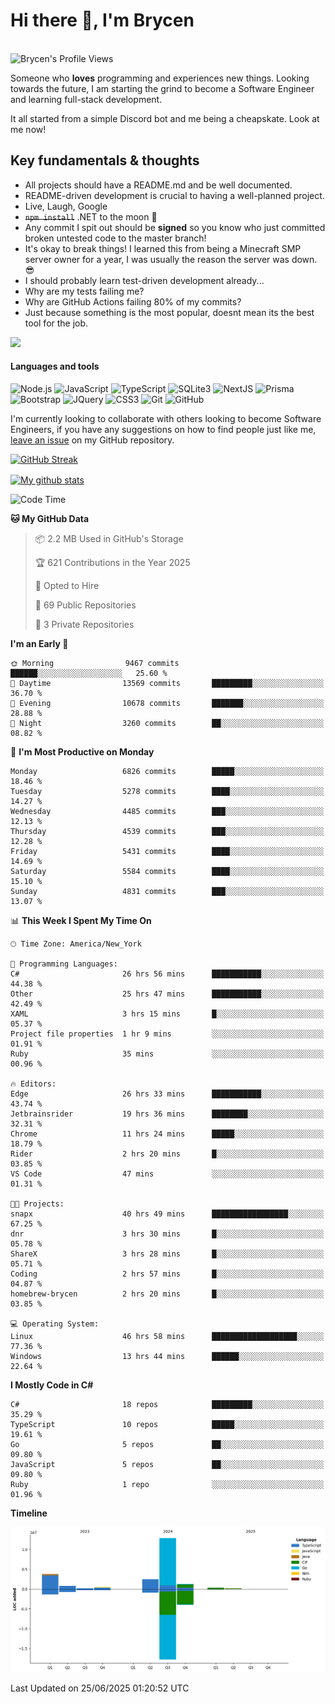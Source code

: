 # Hi there 👋, I'm Brycen

<br>
<img src="https://komarev.com/ghpvc/?username=BrycensRanch" alt="Brycen's Profile Views" />

Someone who **loves** programming and experiences new things. Looking towards the future, I am starting the grind to become a Software Engineer and learning full-stack development.

It all started from a simple Discord bot and me being a cheapskate. Look at me now!

## Key fundamentals & thoughts

- All projects should have a README.md and be well documented.
- README-driven development is crucial to having a well-planned project.
- Live, Laugh, Google
- ~~`npm install`~~ .NET to the moon 🚀
- Any commit I spit out should be **signed** so you know who just committed broken untested code to the master branch!
- It's okay to break things! I learned this from being a Minecraft SMP server owner for a year, I was usually the reason the server was down. 😎
- I should probably learn test-driven development already...
- Why are my tests failing me?
- Why are GitHub Actions failing 80% of my commits? 
- Just because something is the most popular, doesnt mean its the best tool for the job.

<img src="https://res.cloudinary.com/practicaldev/image/fetch/s--OoBLh7-Q--/c_limit%2Cf_auto%2Cfl_progressive%2Cq_auto%2Cw_880/https://cdn-images-1.medium.com/max/1614/1%2A8BlqJ8lNVZzuRjAg1mZ50w.png" height="400"/>

<h4>Languages and tools</h4>
<p>
  <img src="https://img.shields.io/badge/node.js%20-%2343853D.svg?&style=for-the-badge&logo=node.js&logoColor=white" alt="Node.js" />
  <img src="https://img.shields.io/badge/javascript%20-%23323330.svg?&style=for-the-badge&logo=javascript&logoColor=%23F7DF1E" alt="JavaScript" />
  <img src="https://img.shields.io/badge/typescript%20-%23323330.svg?&style=for-the-badge&logo=typescript&logoColor=#3467eb" alt="TypeScript" />
  <img src="https://img.shields.io/badge/sqlite3%20-%23323330.svg?&style=for-the-badge&logo=sqlite&logoColor=#3467eb" alt="SQLite3" />
  <img src="https://img.shields.io/badge/Next.JS%20-%23323330.svg?&style=for-the-badge&logo=next.js&logoColor=#3467eb" alt="NextJS" />
  <img src="https://img.shields.io/badge/Prisma%20-%23323330.svg?&style=for-the-badge&logo=prisma&logoColor=#3467eb" alt="Prisma" />
  <img src="https://img.shields.io/badge/bootstrap%20-%23323330.svg?&style=for-the-badge&logo=bootstrap" alt="Bootstrap" />
  <img src="https://img.shields.io/badge/jquery%20-%23323330.svg?&style=for-the-badge&logo=jquery" alt="JQuery" />
  <img src="https://img.shields.io/badge/css3%20-%23323330.svg?&style=for-the-badge&logo=css3" alt="CSS3" />
  <img src="https://img.shields.io/badge/git%20-%23323330.svg?&style=for-the-badge&logo=git" alt="Git" />
  <img src="https://img.shields.io/badge/github%20-%23323330.svg?&style=for-the-badge&logo=github" alt="GitHub" />
</p>

 I'm currently looking to collaborate with others looking to become Software Engineers, if you have any suggestions on how to find people just like me, [leave an issue](https://github.com/BrycensRanch/BrycensRanch/issues/new) on my GitHub repository.
 
 <p><a href="https://git.io/streak-stats"><img src=https://github-readme-streak-stats-eight.vercel.app?user=BrycensRanch&amp;theme=dark&amp;hide_border=true&fire=EB5454&amp;ring=0CEB19" alt="GitHub Streak"></a></p>

<a href="https://github.com/anuraghazra/github-readme-stats">
  <img align="center" src="https://github-readme-stats.anuraghazra1.vercel.app/api?username=BrycensRanch&show_icons=true&line_height=27&include_all_commits=true" alt="My github stats" />
</a>

<!--START_SECTION:waka-->
![Code Time](http://img.shields.io/badge/Code%20Time-2%2C268%20hrs%2045%20mins-blue)

**🐱 My GitHub Data** 

> 📦 2.2 MB Used in GitHub's Storage 
 > 
> 🏆 621 Contributions in the Year 2025
 > 
> 💼 Opted to Hire
 > 
> 📜 69 Public Repositories 
 > 
> 🔑 3 Private Repositories 
 > 
**I'm an Early 🐤** 

```text
🌞 Morning                9467 commits        ██████░░░░░░░░░░░░░░░░░░░   25.60 % 
🌆 Daytime                13569 commits       █████████░░░░░░░░░░░░░░░░   36.70 % 
🌃 Evening                10678 commits       ███████░░░░░░░░░░░░░░░░░░   28.88 % 
🌙 Night                  3260 commits        ██░░░░░░░░░░░░░░░░░░░░░░░   08.82 % 
```
📅 **I'm Most Productive on Monday** 

```text
Monday                   6826 commits        █████░░░░░░░░░░░░░░░░░░░░   18.46 % 
Tuesday                  5278 commits        ████░░░░░░░░░░░░░░░░░░░░░   14.27 % 
Wednesday                4485 commits        ███░░░░░░░░░░░░░░░░░░░░░░   12.13 % 
Thursday                 4539 commits        ███░░░░░░░░░░░░░░░░░░░░░░   12.28 % 
Friday                   5431 commits        ████░░░░░░░░░░░░░░░░░░░░░   14.69 % 
Saturday                 5584 commits        ████░░░░░░░░░░░░░░░░░░░░░   15.10 % 
Sunday                   4831 commits        ███░░░░░░░░░░░░░░░░░░░░░░   13.07 % 
```


📊 **This Week I Spent My Time On** 

```text
🕑︎ Time Zone: America/New_York

💬 Programming Languages: 
C#                       26 hrs 56 mins      ███████████░░░░░░░░░░░░░░   44.38 % 
Other                    25 hrs 47 mins      ███████████░░░░░░░░░░░░░░   42.49 % 
XAML                     3 hrs 15 mins       █░░░░░░░░░░░░░░░░░░░░░░░░   05.37 % 
Project file properties  1 hr 9 mins         ░░░░░░░░░░░░░░░░░░░░░░░░░   01.91 % 
Ruby                     35 mins             ░░░░░░░░░░░░░░░░░░░░░░░░░   00.96 % 

🔥 Editors: 
Edge                     26 hrs 33 mins      ███████████░░░░░░░░░░░░░░   43.74 % 
Jetbrainsrider           19 hrs 36 mins      ████████░░░░░░░░░░░░░░░░░   32.31 % 
Chrome                   11 hrs 24 mins      █████░░░░░░░░░░░░░░░░░░░░   18.79 % 
Rider                    2 hrs 20 mins       █░░░░░░░░░░░░░░░░░░░░░░░░   03.85 % 
VS Code                  47 mins             ░░░░░░░░░░░░░░░░░░░░░░░░░   01.31 % 

🐱‍💻 Projects: 
snapx                    40 hrs 49 mins      █████████████████░░░░░░░░   67.25 % 
dnr                      3 hrs 30 mins       █░░░░░░░░░░░░░░░░░░░░░░░░   05.78 % 
ShareX                   3 hrs 28 mins       █░░░░░░░░░░░░░░░░░░░░░░░░   05.71 % 
Coding                   2 hrs 57 mins       █░░░░░░░░░░░░░░░░░░░░░░░░   04.87 % 
homebrew-brycen          2 hrs 20 mins       █░░░░░░░░░░░░░░░░░░░░░░░░   03.85 % 

💻 Operating System: 
Linux                    46 hrs 58 mins      ███████████████████░░░░░░   77.36 % 
Windows                  13 hrs 44 mins      ██████░░░░░░░░░░░░░░░░░░░   22.64 % 
```

**I Mostly Code in C#** 

```text
C#                       18 repos            █████████░░░░░░░░░░░░░░░░   35.29 % 
TypeScript               10 repos            █████░░░░░░░░░░░░░░░░░░░░   19.61 % 
Go                       5 repos             ██░░░░░░░░░░░░░░░░░░░░░░░   09.80 % 
JavaScript               5 repos             ██░░░░░░░░░░░░░░░░░░░░░░░   09.80 % 
Ruby                     1 repo              ░░░░░░░░░░░░░░░░░░░░░░░░░   01.96 % 
```



**Timeline**

![Lines of Code chart](https://raw.githubusercontent.com/BrycensRanch/BrycensRanch/main/assets/bar_graph.png)


 Last Updated on 25/06/2025 01:20:52 UTC
<!--END_SECTION:waka-->

<!--
**BrycensRanch/BrycensRanch** is a ✨ _special_ ✨ repository because its `README.md` (this file) appears on your GitHub profile.

Here are some ideas to get you started:

- 🔭 I’m currently working on ...
- 🌱 I’m currently learning ...
- 👯 I’m looking to collaborate on ...
- 🤔 I’m looking for help with ...
- 💬 Ask me about ...
- 📫 How to reach me: ...
- 😄 Pronouns: ...
- ⚡ Fun fact: ...
-->

